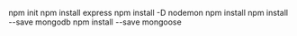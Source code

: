 npm init
npm install express
npm install -D nodemon
npm install
npm install --save mongodb
npm install --save mongoose
